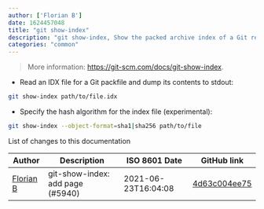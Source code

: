 ```yaml
---
author: ['Florian B']
date: 1624457048
title: "git show-index"
description: "git show-index, Show the packed archive index of a Git repository."
categories: "common"
---
```

> More information: <https://git-scm.com/docs/git-show-index>.

- Read an IDX file for a Git packfile and dump its contents to stdout:

```bash
git show-index path/to/file.idx
```

- Specify the hash algorithm for the index file (experimental):

```bash
git show-index --object-format=sha1|sha256 path/to/file
```
List of changes to this documentation


Author | Description | ISO 8601 Date | GitHub link
------|-----|-----|-----
[Florian B](mailto:gn0mish@protonmail.com) | git-show-index: add page (#5940) | 2021-06-23T16:04:08 | [4d63c004ee75](https://github.com/tldr-pages/tldr/commit/4d63c004ee7514c2b30ae2ccd581c2f3b5e5c56d)

